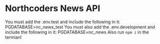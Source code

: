 # Northcoders News API

You must add the .env.test and include the following in it: PGDATABASE=nc_news_test
You must also add the .env.development and include the following in it: PGDATABASE=nc_news
Also run `npm i` in the termianl
